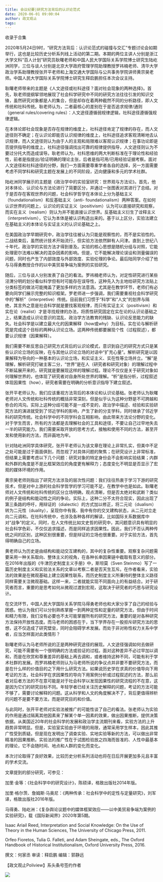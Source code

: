 ```yaml
---
title: 会议纪要|研究方法背后的认识论范式
date: 2020-06-01 09:00:04
author: 政文观止
tags: 
---
```



收录于合集

2020年5月24日9时，“研究方法背后：认识论范式的碰撞与交汇”专题讨论会如期举行，这也是比较历史分析系列线上活动的第二期。本期的两位主讲人分别是浙江大学文科“百人计划”研究员耿曙老师和中国人民大学国际关系学院博士研究生陆屹洲同学，三位与谈人分别是北京大学政府管理学院助理教授罗祎楠老师、清华大学政治学系助理教授张开平老师和上海交通大学国际与公共事务学院讲师黄宗昊老师。中国人民大学国际关系学院博士研究生释启鹏担任本次会议主持。

  

  
  

  

耿曙老师带来的主题是《人文途径或社科途径？面对社会现象的两种选择》。首先，耿老师提纲挈领地展现了社会科学研究中不同的研究方法往往引发的知识交锋，虽然研究对象都是人的集合，但是却存在着两种截然不同的分析路径，即人文传统和社科传统。耿老师认为，二者最核心的差别在于是否追求规律/通则（general
rules/covering rules）：人文途径遵循弱规律逻辑，社科途径遵循强规律逻辑。

  

在本体论即社会现象是否存在规律的维度上，社科途径肯定了规律的存在，而人文途径则不确定；在认识论即能否认识规律的维度上，社科途径追求客观清晰地去认识规律，而人文途径则认为由于人的主观和局限难以客观认识规律；在事功论即是否提供指导的维度上，社科途径强调找出可靠的规律提供指导，人文途径则认为不要过分托大而造成误导。耿老师认为，社科思维的两大判断标准在于理论性和经验性，前者是指提出/验证明确的理论主张，后者是指可用/已用经验证据考察。面对人文途径和社科途径的分野，我们一方面需要尊重学者各自的选择，另一方面需要考虑不同学科和研究主题在发展上的不同阶段，迈向健康和多元的学术社群。

  

陆屹洲同学展示的主题是《政治学中的实验室研究：世界观与方法论》。首先，他对本体论、认识论与方法论进行了简要区分，并通过一张图表对其进行了总结。对于是否存在客观世界的问题，社会科学哲学在本体论上分为基础主义（foundationalism）和反基础主义（anti-
foundationalism）两种答案。在如何认识世界的问题上，认识论的实证主义（positivism）认为可以直接研究和观察，而实在主义（realism）则认为并不能直接认识世界。反基础主义衍生了诠释主义（interpretivism），它认为本体是被认识构造出来的。基于以上区分，实验法建立在基础主义的本体论与实证主义的认识论基础之上。

  

在美国政治学早期研究中，政治学往往被认为只能是观察性的，而不是实验性的。二战结束后，虽然统计技术开始流行，但实验方法依然鲜有人问津。直到上世纪八十年代，政治学的实验方法才得到普及。实验的核心思想是随机分组与对照，它能处理密尔法难以解决的混杂因素的影响。但是，它不能解决理论误设和测量偏误的问题，同时也产生了内部效度与外部效度、实验伦理的争论。最后陆同学介绍了他与马得勇教授合作的以中美贸易争端为案例的实验研究。

  

随后，三位与谈人分别发表了自己的看法。罗祎楠老师认为，对定性研究进行某些泾渭分明的划分看似科学但有时可能存在误导性，这种先入为主地给研究方法贴上分类标签的做法可能掩盖了更加多样的方法意涵。尤其是在教学环节，老师们有必要向同学们展示完整的知识框架。罗老师进一步强调，我们需要重视社会科学研究中的“解析”（interpretive）传统。目前我们习惯于“科学”和“人文”的划界与隔绝，其言外之意是社会科学就是要找客观规律，而只有实证主义（positivism）和实在论（realist）才是寻找规律的办法，将质性研究固定在实在论的认识论基础之上，结果造成认识论意识的混乱、政治学方法教育的残缺、认识论反思能力的缺失。社会科学是以建立最大化的因果解释（how或why）为目标。实在论与解析研究是完成这个目标的两种认识论立场。这两种传统都要展现个性（过程叙述），都要认识规律（因果解释）。

  

我们需要不断反思自己研究方式背后的认识论模式，意识到自己的研究方式只是某些认识论立场的反映，在与其他认识论立场的对话中“扩充心量”。解析研究是以因果解释为导向的一种基本的认识论立场，和实证主义、实在性等立场并立。“解”是理解，解析研究打破主客二分，“世界”是在人（研究者和研究对象）的理解过程中不断延展开来的，研究就是要展现这样的理解过程。理论不仅仅是关于研究对象如何理解世界的，也体现了研究者对自身所处世界的理解。“析”是指分析，过程叙述体现因果性（how），研究者需要在明确的分析意识指导下建立叙述。

  

张开平老师认为，我们应该重视方法背后的本体论和认识论基础。张老师认为耿曙老师对人文传统和社科传统的概括非常深刻，但是似乎认为这种分野是不可跨越和弥合的鸿沟。实际上这种分歧可能不是一成不变的，政治学中描述、经验和实验研究方法的演进就受到了邻近学科的影响，产生了新的分支学科，同时继承了邻近学科的研究传统。社会科学中的不同学科会互相影响，由此带来方法论分野的变化。对于学生而言，所有的方法都是去理解社会的工具和途径，不要让自己过早地失去一半的研究能力。我们需要采取开放的思考方式，接触和使用不同的方法，甚至开发和使用新的方法，而非画地为牢。

  

针对陆屹洲同学具体研究，张开平老师认为该文章在理论上非常扎实，但美中不足之处可能是过于面面俱到，而忽视了对具体问题的聚焦；在研究设计上非常标准，但结果上需要考虑以下几个问题：研究对象的特定身份会不会影响实验结果；内群和外群的角度是不是比框架效应的角度更有解释力；态度变化不明显是否显示了宏观的媒体环境的作用。

  

黄宗昊老师则指出了研究方法涉及的层次性问题：我们往往热衷于学习下游的研究技术，但是对中上游的社会科学哲学的学习可能不足，在教学中也是如此。耿曙老师对人文传统和社科传统的区分立场明确，观点清晰，但是否太绝对和武断？类似的例子是结构和能动性之间的争论。实际上，这种二分不太符合现实，因此出现了第三条路的呼吁，用辩证的（dialectic）的方式加以修正，将二元论（dualism）转为二元性（duality），呈现你中有我、我中有你的交叉建构状态，从二元对立走向二元调和。在社科传统中，也涉及各种各样的解读，比如国际关系数据库中对“战争”的定义。同时，在人文传统比如文史哲的研究中，其问题意识具有明显的社会科学色彩，不仅仅追求描述，而是同样追求因果性。因此，我们不否认两种传统之间的区别，这种区别很重要，但是辩证的立场也很重要。对于实验方法，首先得明确自己的立场。

  

黄老师认为历史是由结构和能动交互建构的，其中的复杂性重要。观察复杂问题需要采用一种关系取向、整体主义的视角，在各种长串因果链中截取有意义的部分。在2016年出版的《牛津历史制度主义手册》中，斯坦莫（Sven
Steinmo）写了一篇历史制度主义和实验法关系的文章以考察二者是否天生互斥。在作者看来，实验法的效果是在微观基础上建立因果性联系，而历史制度主义所秉持的整体主义路径同样需要关注微观基础。这样一来，二者就能实现不同面向上的有益结合。对于研究者而言，重要的是思考如何从微观过渡到宏观，这取决于研究者的巧思与研究设计。

  

在交流环节，中国人民大学国际关系学院马得勇老师也和大家分享了自己的经验与困惑。他认为我们可以分别熟练掌握一到两种定性和定量的研究方法，但由于时间和精力有限，我们没有必要也不太可能掌握所有的研究方法，重要的是对各种研究方法保持开放性态度。而马老师的困惑在于，当下学界存在一股拒斥研究方法的思想，这不仅造成了研究壁垒，同时会阻碍学术发展。而处于非对称性权力关系中学者，应当怎样面对此类情形？

  

耿曙老师认为马老师所说的正是两种研究途径的展现。人文途径强调如何去做研究，可能不需要有一个很明确的方法或验证的过程。面对这种差异不必过早加以调和，而是在欣赏和尊重差异的基础上再去调和，或者维持这种不同，可能有利于学术社群的发展。而罗祎楠老师则认为马老师所说的争议点并非要不要研究方法，而是在什么样的价值目的之下用什么研究方法。如果说历史学在求真的价值导向下用考证的方法，社会科学在求因果性的导向下用案例分析或过程叙述的方法，那么前者对后者方法的不在意可能是对于社会科学以发现因果性的研究流程的不在意，这是因为它们的研究目标不同。年轻学者已经关注历史解释的问题，考证的方法可能不够了，需要讨论解释的问题。这从科学和人文的角度解决不了，背后更值得辨析的问题不是要不要方法，而是研究目的和价值。

  

与此同时，张开平老师对实验法被推广的可能性谈了自己的看法。张老师认为实验的作用是通过隔离其他因素来了解某个单一因素的效果，做出因果推断，提供决策依据。从美国近20年的社会科学的发展和政治学主流期刊来看，实验方法的上升趋势非常明显。但是，实验室实验由于环境的局限，通常采用学生样本，因此其推广性受到质疑。但是现在发明出了调查实验、实地实验等新的方法，可以做出非常精准的因果推断。实验法的推广性在于试图检验放之四海而皆准的、人性中最基本的理论，它不会随时间、地点和人群的变化而变化。

  

本次讨论取得了良好效果，比较历史分析系列活动也将在日后开展更加多元且丰富的学术交流。

  

  

  
  

  

文章提到的部分研究，可参见：

  

加里·金等：《社会科学中的研究设计》，陈硕译，格致出版社2014年版。

  

加里·格尔茨、詹姆斯·马奥尼：《两种传承：社会科学中的定性与定量研究》，刘军译，格致出版社2016年版。

  

马得勇、陆屹洲：《复杂舆论议题中的媒体框架效应——以中美贸易争端为案例的实验研究》，载《国际新闻界》2020年第5期。

  

Isaac Ariail Reed, Interpretation and Social Knowledge: On the Use of Theory
in the Human Sciences, The University of Chicago Press, 2011.

  

Orfeo Fioretos, Tulia G. Falleti, and Adam Sheingate, eds., The Oxford
Handbook of Historical Institutionalism, Oxford University Press, 2016.

  

撰文：何家丞 审读：释启鹏 编辑：郭静远

【政文观止Poliview】系头条号签约作者

  

![](/images/296/2.jpeg)

  

